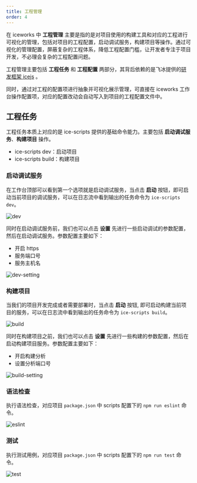 ```yaml
---
title: 工程管理
order: 4
---
```


在 iceworks 中 **工程管理** 主要是指的是对项目使用的构建工具和对应的工程进行可视化的管理，包括对项目的工程配置，启动调试服务，构建项目等操作。通过可视化的管理配置，屏蔽复杂的工程体系，降低工程配置门槛，让开发者专注于项目开发，不必理会复杂的工程配置问题。

工程管理主要包括 **工程任务** 和 **工程配置** 两部分，其背后依赖的是飞冰提供的[研发框架 icejs](https://ice.work/docs/guide/intro) 。

同时，通过对工程的配置项进行抽象并可视化展示管理，可直接在 iceworks 工作台操作配置项，对应的配置改动会自动写入到项目的工程配置文件中。

## 工程任务

工程任务本质上对应的是 ice-scripts 提供的基础命令能力。主要包括 **启动调试服务**、**构建项目** 操作。

* ice-scripts dev：启动项目
* ice-scripts build：构建项目

### 启动调试服务

在工作台顶部可以看到第一个选项就是启动调试服务，当点击 **启动** 按钮，即可启动当前项目的调试服务，可以在日志流中看到输出的任务命令为 `ice-scripts dev`。

![dev](https://img.alicdn.com/tfs/TB117UYs4D1gK0jSZFyXXciOVXa-2880-1754.png)


同时在启动调试服务前，我们也可以点击 **设置** 先进行一些启动调试的参数配置，然后在启动调试服务。参数配置主要如下：

* 开启 https
* 服务端口号
* 服务主机名

![dev-setting](https://img.alicdn.com/tfs/TB1kFZVs1H2gK0jSZFEXXcqMpXa-2880-1754.png)

### 构建项目

当我们的项目开发完成或者需要部署时，当点击 **启动** 按钮, 即可启动构建当前项目的服务，可以在日志流中看到输出的任务命令为 `ice-scripts build`。

![build](https://img.alicdn.com/tfs/TB1XRESs4D1gK0jSZFsXXbldVXa-2880-1754.png)

同时在构建项目之前，我们也可以点击 **设置** 先进行一些构建的参数配置，然后在启动构建项目服务。参数配置主要如下：

* 开启构建分析
* 设置分析端口号

![build-setting](https://img.alicdn.com/tfs/TB1W7MTsVP7gK0jSZFjXXc5aXXa-2880-1754.png)

### 语法检查


执行语法检查，对应项目 `package.json` 中 scripts 配置下的 `npm run eslint` 命令。

![eslint](https://img.alicdn.com/tfs/TB1UfkYs4D1gK0jSZFKXXcJrVXa-2880-1754.png)

### 测试

执行测试用例，对应项目 `package.json` 中 scripts 配置下的 `npm run test` 命令。

![test](https://img.alicdn.com/tfs/TB1czAUs9f2gK0jSZFPXXXsopXa-2880-1754.png)
